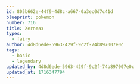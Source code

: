 ```yaml
---
id: 805b662e-44f9-4d8c-a667-0a3ec0d7c41d
blueprint: pokemon
number: 716
title: Xerneas
types:
  - fairy
author: 4d8d6ede-5963-429f-9c2f-74b897007e0c
tags:
  - basic
  - legendary
updated_by: 4d8d6ede-5963-429f-9c2f-74b897007e0c
updated_at: 1716347794
---
```

